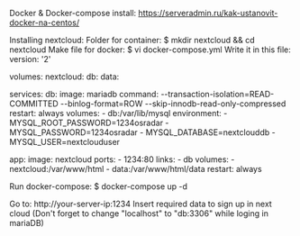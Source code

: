 Docker & Docker-compose install:
https://serveradmin.ru/kak-ustanovit-docker-na-centos/

Installing nextcloud:
Folder for container:
	$ mkdir nextcloud && cd nextcloud
Make file for docker:
	$ vi docker-compose.yml
Write it in this file:
version: '2'

volumes:
  nextcloud:
  db:
  data:

services:
  db:
    image: mariadb
    command: --transaction-isolation=READ-COMMITTED --binlog-format=ROW --skip-innodb-read-only-compressed
    restart: always
    volumes:
      - db:/var/lib/mysql
    environment:
      - MYSQL_ROOT_PASSWORD=1234osradar
      - MYSQL_PASSWORD=1234osradar
      - MYSQL_DATABASE=nextclouddb
      - MYSQL_USER=nextclouduser

  app:
    image: nextcloud
    ports:
      - 1234:80
    links:
      - db
    volumes:
      - nextcloud:/var/www/html
      - data:/var/www/html/data
    restart: always

Run docker-compose:
  $ docker-compose up -d

Go to:
http://your-server-ip:1234
Insert required data to sign up in next cloud (Don't forget to change "localhost" to "db:3306" while loging in mariaDB)

